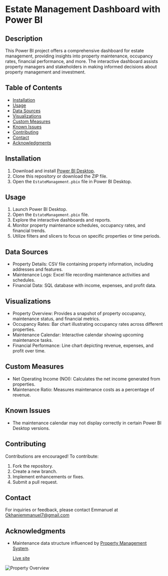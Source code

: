 # Estate Management Dashboard with Power BI

## Description
This Power BI project offers a comprehensive dashboard for estate management, providing insights into property maintenance, occupancy rates, financial performance, and more. The interactive dashboard assists property managers and stakeholders in making informed decisions about property management and investment.

## Table of Contents
- [Installation](#installation)
- [Usage](#usage)
- [Data Sources](#data-sources)
- [Visualizations](#visualizations)
- [Custom Measures](#custom-measures)
- [Known Issues](#known-issues)
- [Contributing](#contributing)
- [Contact](#contact)
- [Acknowledgments](#acknowledgments)

## Installation
1. Download and install [Power BI Desktop](https://powerbi.microsoft.com/en-us/desktop/).
2. Clone this repository or download the ZIP file.
3. Open the `EstateManagement.pbix` file in Power BI Desktop.

## Usage
1. Launch Power BI Desktop.
2. Open the `EstateManagement.pbix` file.
3. Explore the interactive dashboards and reports.
4. Monitor property maintenance schedules, occupancy rates, and financial trends.
5. Utilize filters and slicers to focus on specific properties or time periods.

## Data Sources
- Property Details: CSV file containing property information, including addresses and features.
- Maintenance Logs: Excel file recording maintenance activities and schedules.
- Financial Data: SQL database with income, expenses, and profit data.

## Visualizations
- Property Overview: Provides a snapshot of property occupancy, maintenance status, and financial metrics.
- Occupancy Rates: Bar chart illustrating occupancy rates across different properties.
- Maintenance Calendar: Interactive calendar showing upcoming maintenance tasks.
- Financial Performance: Line chart depicting revenue, expenses, and profit over time.

## Custom Measures
- Net Operating Income (NOI): Calculates the net income generated from properties.
- Maintenance Ratio: Measures maintenance costs as a percentage of revenue.

## Known Issues
- The maintenance calendar may not display correctly in certain Power BI Desktop versions.

## Contributing
Contributions are encouraged! To contribute:
1. Fork the repository.
2. Create a new branch.
3. Implement enhancements or fixes.
4. Submit a pull request.


## Contact
For inquiries or feedback, please contact Emmanuel at Okhaniemmanuel7@gmail.com

## Acknowledgments
- Maintenance data structure influenced by [Property Management System](https://www.example.com/property-system).

  [Live site](https://www.novypro.com/project/estate-management-)

![Property Overview](https://i.ibb.co/GxDBF8R/House-Over-view.jpg)
